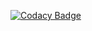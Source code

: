 [![Codacy Badge](https://app.codacy.com/project/badge/Grade/87b6e7843a57487b994bf9cfbce377ea)](https://www.codacy.com/gh/V-core9/V-Web-Gears/dashboard?utm_source=github.com&amp;utm_medium=referral&amp;utm_content=V-core9/V-Web-Gears&amp;utm_campaign=Badge_Grade)
